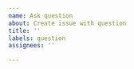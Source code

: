 ```yaml
---
name: Ask question
about: Create issue with question
title: ''
labels: question
assignees: ''

---
```



